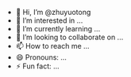 - 👋 Hi, I’m @zhuyuotong
- 👀 I’m interested in ...
- 🌱 I’m currently learning ...
- 💞️ I’m looking to collaborate on ...
- 📫 How to reach me ...
- 😄 Pronouns: ...
- ⚡ Fun fact: ...

<!---
zhuyuotong/zhuyuotong is a ✨ special ✨ repository because its `README.md` (this file) appears on your GitHub profile.
You can click the Preview link to take a look at your changes.
--->

